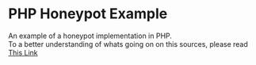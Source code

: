 # PHP Honeypot Example

An example of a honeypot implementation in PHP.  
To a better understanding of whats going on on this sources, please read [This Link](https://dev.to/felipperegazio/how-to-create-a-simple-honeypot-to-protect-your-web-forms-from-spammers--25n8)
